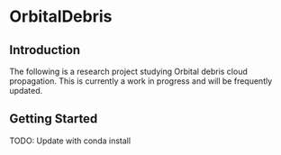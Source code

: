 # OrbitalDebris

## Introduction
The following is a research project studying Orbital debris cloud propagation.
This is currently a work in progress and will be frequently updated.

## Getting Started

TODO: Update with conda install
